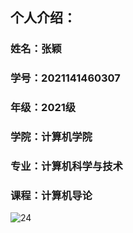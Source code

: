 ## 个人介绍：


### 姓名：张颖

### 学号：2021141460307

### 年级：2021级

### 学院：计算机学院

### 专业：计算机科学与技术

### 课程：计算机导论

![24](https://user-images.githubusercontent.com/91597121/145182565-5840e79c-af38-4ff5-a331-7ce01b4d8c52.jpg)
